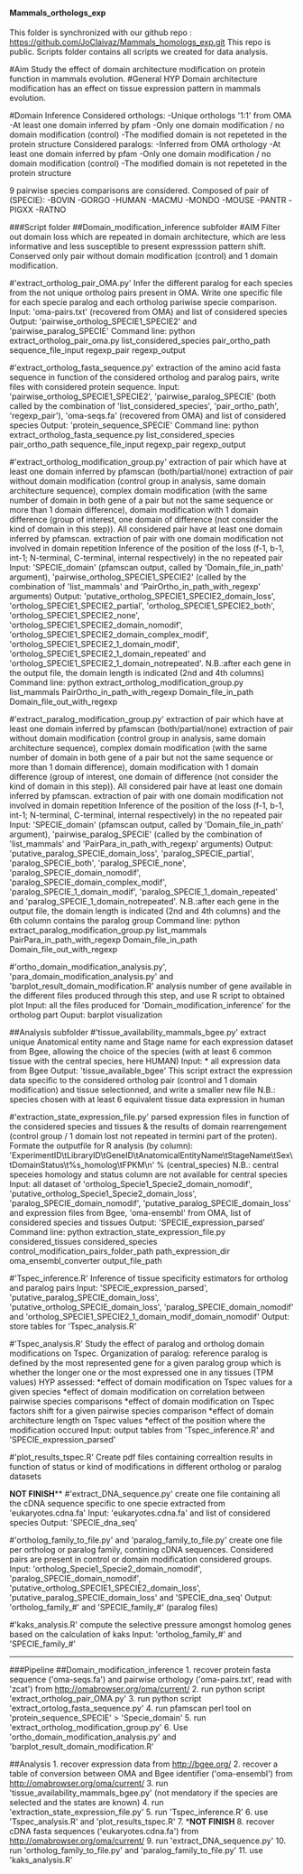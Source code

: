 #### Mammals_orthologs_exp
This folder is synchronized with our github repo : https://github.com/JoClaivaz/Mammals_homologs_exp.git
This repo is public.
Scripts folder contains all scripts we created for data analysis.

#Aim
Study the effect of domain architecture modification on protein function in mammals evolution.
#General HYP
Domain architecture modification has an effect on tissue expression pattern in mammals evolution.

#Domain Inference
Considered orthologs:
  -Unique orthologs '1:1' from OMA
  -At least one domain inferred by pfam
  -Only one domain modification / no domain modification (control)
  -The modified domain is not repeteted in the protein structure
Considered paralogs:
  -Inferred from OMA orthology
  -At least one domain inferred by pfam
  -Only one domain modification / no domain modification (control)
  -The modified domain is not repeteted in the protein structure

9 pairwise species comparisons are considered. Composed of pair of (SPECIE):
	-BOVIN
	-GORGO
	-HUMAN
	-MACMU
	-MONDO
	-MOUSE
	-PANTR
	-PIGXX
	-RATNO


###Script folder
##Domain_modification_inference subfolder
#AIM
Filter out domain loss which are repeated in domain architecture, which are less informative and less susceptible to present expresssion pattern shift. Conserved only pair without domain modification (control) and 1 domain modification.

#'extract_ortholog_pair_OMA.py'
Infer the different paralog for each species from the not unique ortholog pairs present in OMA. Write one specific file for each specie paralog and each ortholog pariwise specie comparison.
Input: 'oma-pairs.txt' (recovered from OMA) and list of considered species
Output: 'pairwise_ortholog_SPECIE1_SPECIE2' and 'pairwise_paralog_SPECIE' 
Command line: python extract_ortholog_pair_oma.py list_considered_species pair_ortho_path sequence_file_input regexp_pair regexp_output

#'extract_ortholog_fasta_sequence.py'
extraction of the amino acid fasta sequence in function of the considered ortholog and paralog pairs, write files with considered protein sequence.
Input: 'pairwise_ortholog_SPECIE1_SPECIE2', 'pairwise_paralog_SPECIE' (both called by the combination of 'list_considered_species', 'pair_ortho_path', 'regexp_pair'), 'oma-seqs.fa' (recovered from OMA) and list of considered species
Output: 'protein_sequence_SPECIE'
Command line: python extract_ortholog_fasta_sequence.py list_considered_species pair_ortho_path sequence_file_input regexp_pair regexp_output

#'extract_ortholog_modification_group.py'
extraction of pair which have at least one domain inferred by pfamscan (both/partial/none)
extraction of pair without domain modification (control group in analysis, same domain architecture sequence), complex domain modification (with the same number of domain in both gene of a pair but not the same sequence or more than 1 domain difference), domain modification with 1 domain difference (group of interest, one domain of difference (not consider the kind of domain in this step)). All considered pair have at least one domain inferred by pfamscan.
extraction of pair with one domain modification not involved in domain repetition
Inference of the position of the loss (f-1, b-1, int-1; N-terminal, C-terminal, internal respectively) in the no repeated pair
Input: 'SPECIE_domain' (pfamscan output, called by 'Domain_file_in_path' argument), 'pairwise_ortholog_SPECIE1_SPECIE2' (called by the combination of 'list_mammals' and 'PairOrtho_in_path_with_regexp' arguments)
Output: 'putative_ortholog_SPECIE1_SPECIE2_domain_loss', 'ortholog_SPECIE1_SPECIE2_partial', 'ortholog_SPECIE1_SPECIE2_both', 'ortholog_SPECIE1_SPECIE2_none', 'ortholog_SPECIE1_SPECIE2_domain_nomodif', 'ortholog_SPECIE1_SPECIE2_domain_complex_modif', 'ortholog_SPECIE1_SPECIE2_1_domain_modif', 'ortholog_SPECIE1_SPECIE2_1_domain_repeated' and 'ortholog_SPECIE1_SPECIE2_1_domain_notrepeated'.
N.B.:after each gene in the output file, the domain length is indicated (2nd and 4th columns)
Command line: python extract_ortholog_modification_group.py list_mammals PairOrtho_in_path_with_regexp Domain_file_in_path Domain_file_out_with_regexp

#'extract_paralog_modification_group.py'
extraction of pair which have at least one domain inferred by pfamscan (both/partial/none)
extraction of pair without domain modification (control group in analysis, same domain architecture sequence), complex domain modification (with the same number of domain in both gene of a pair but not the same sequence or more than 1 domain difference), domain modification with 1 domain difference (group of interest, one domain of difference (not consider the kind of domain in this step)). All considered pair have at least one domain inferred by pfamscan.
extraction of pair with one domain modification not involved in domain repetition
Inference of the position of the loss (f-1, b-1, int-1; N-terminal, C-terminal, internal respectively) in the no repeated pair
Input: 'SPECIE_domain' (pfamscan output, called by 'Domain_file_in_path' argument), 'pairwise_paralog_SPECIE' (called by the combination of 'list_mammals' and 'PairPara_in_path_with_regexp' arguments)
Output: 'putative_paralog_SPECIE_domain_loss', 'paralog_SPECIE_partial', 'paralog_SPECIE_both', 'paralog_SPECIE_none', 'paralog_SPECIE_domain_nomodif', 'paralog_SPECIE_domain_complex_modif', 'paralog_SPECIE_1_domain_modif', 'paralog_SPECIE_1_domain_repeated' and 'paralog_SPECIE_1_domain_notrepeated'.
N.B.:after each gene in the output file, the domain length is indicated (2nd and 4th columns) and the 6th column contains the paralog group
Command line: python extract_paralog_modification_group.py list_mammals PairPara_in_path_with_regexp Domain_file_in_path Domain_file_out_with_regexp

#'ortho_domain_modification_analysis.py', 'para_domain_modification_analysis.py' and 'barplot_result_domain_modification.R'
analysis number of gene available in the different files produced through this step, and use R script to obtained plot
Input: all the files produced for 'Domain_modification_inference' for the ortholog part
Ouput: barplot visualization


##Analysis subfolder
#'tissue_availability_mammals_bgee.py'
extract unique Anatomical entity name and Stage name for each expression dataset from Bgee, allowing the choice of the species (with at least 6 common tissue with the central species, here HUMAN)
Input: * all expression data from Bgee
Output: 'tissue_available_bgee'
This script extract the expression data specific to the considered ortholog pair (control and 1 domain modification) and tissue selectionned, and write a smaller new file
N.B.: species chosen with at least 6 equivalent tissue data expression in human

#'extraction_state_expression_file.py'
parsed expression files in function of the considered species and tissues & the results of domain rearrengement (control group / 1 domain lost not repeated in termini part of the proten). 
Formate the outputfile for R analysis (by column): 'ExperimentID\tLibraryID\tGeneID\tAnatomicalEntityName\tStageName\tSex\tDomainStatus\t%s_homolog\tFPKM\n' % (central_species) 
N.B.: central speceies homology and status column are not available for central species
Input: all dataset of 'ortholog_Specie1_Specie2_domain_nomodif', 'putative_ortholog_Specie1_Specie2_domain_loss', 'paralog_SPECIE_domain_nomodif', 'putative_paralog_SPECIE_domain_loss' and expression files from Bgee, 'oma-ensembl' from OMA, list of considered species and tissues
Output: 'SPECIE_expression_parsed'
Command line: python extraction_state_expression_file.py considered_tissues considered_species control_modification_pairs_folder_path  path_expression_dir oma_ensembl_converter output_file_path

#'Tspec_inference.R'
Inference of tissue specificity estimators for ortholog and paralog pairs
Input: 'SPECIE_expression_parsed', 'putative_paralog_SPECIE_domain_loss', 'putative_ortholog_SPECIE_domain_loss', 'paralog_SPECIE_domain_nomodif' and 'ortholog_SPECIE1_SPECIE2_1_domain_modif_domain_nomodif'
Output: store tables for 'Tspec_analysis.R'

#'Tspec_analysis.R'
Study the effect of paralog and ortholog domain modifications on Tspec.
Organization of paralog: reference paralog is defined by the most represented gene for a given paralog group which is whether the longer one or the most expressed one in any tissues (TPM values)
HYP assessed:
	*effect of domain modification on Tspec values for a given species
	*effect of domain modification on correlation between pairwise species comparisons
	*effect of domain modification on Tspec factors shift for a given pairwise species comparison
	*effect of domain architecture length on Tspec values
	*effect of the position where the modification occured
Input: output tables from 'Tspec_inference.R' and 'SPECIE_expression_parsed'

#'plot_results_tspec.R'
Create pdf files containing correaltion results in function of status or kind of modifications in different ortholog or paralog datasets

******NOT FINISH********
#'extract_DNA_sequence.py'
create one file containing all the cDNA sequence specific to one specie extracted from 'eukaryotes.cdna.fa'
Input: 'eukaryotes.cdna.fa' and list of considered species
Output: 'SPECIE_dna_seq'

#'ortholog_family_to_file.py' and 'paralog_family_to_file.py'
create one file per ortholog or paralog family, contining cDNA sequences. Considered pairs are present in control or domain modification considered groups.
Input: 'ortholog_Specie1_Specie2_domain_nomodif', 'paralog_SPECIE_domain_nomodif', 'putative_ortholog_SPECIE1_SPECIE2_domain_loss', 'putative_paralog_SPECIE_domain_loss' and 'SPECIE_dna_seq'
Output: 'ortholog_family_#' and 'SPECIE_family_#' (paralog files)

#'kaks_analysis.R'
compute the selective pressure amongst homolog genes based on the calculation of kaks
Input: 'ortholog_family_#' and 'SPECIE_family_#'
********************


###Pipeline
##Domain_modification_inference
	1. recover protein fasta sequence ('oma-seqs.fa') and pairwise orthology ('oma-pairs.txt', read with 'zcat') from http://omabrowser.org/oma/current/
	2. run python script 'extract_ortholog_pair_OMA.py'
	3. run python script 'extract_ortolog_fasta_sequence.py'
	4. run pfamscan perl tool on 'protein_sequence_SPECIE' > 'Specie_domain'
	5. run 'extract_ortholog_modification_group.py'
	6. Use 'ortho_domain_modification_analysis.py' and 'barplot_result_domain_modification.R'

##Analysis
	1. recover expression data from http://bgee.org/
	2. recover a table of conversion between OMA and Bgee identifier ('oma-ensembl') from http://omabrowser.org/oma/current/
	3. run 'tissue_availability_mammals_bgee.py' (not mendatory if the species are selected and the states are known)
	4. run 'extraction_state_expression_file.py'
	5. run 'Tspec_inference.R'
	6. use 'Tspec_analysis.R' and 'plot_results_tspec.R'
	7.
	*****NOT FINISH****
	8. recover cDNA fasta sequences ('eukaryotes.cdna.fa') from http://omabrowser.org/oma/current/
	9. run 'extract_DNA_sequence.py'
	10. run 'ortholog_family_to_file.py' and 'paralog_family_to_file.py'
	11. use 'kaks_analysis.R'